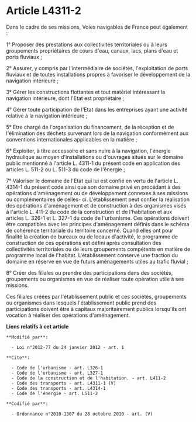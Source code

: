 # Article L4311-2

Dans le cadre de ses missions, Voies navigables de France peut également : 

1° Proposer des prestations aux collectivités territoriales ou à leurs groupements propriétaires de cours d'eau, canaux,
lacs, plans d'eau et ports fluviaux ; 

2° Assurer, y compris par l'intermédiaire de sociétés, l'exploitation de ports fluviaux et de toutes installations propres à
favoriser le développement de la navigation intérieure ; 

3° Gérer les constructions flottantes et tout matériel intéressant la navigation intérieure, dont l'Etat est propriétaire ; 

4° Gérer toute participation de l'Etat dans les entreprises ayant une activité relative à la navigation intérieure ; 

5° Etre chargé de l'organisation du financement, de la réception et de l'élimination des déchets survenant lors de la
navigation conformément aux conventions internationales applicables en la matière ; 

6° Exploiter, à titre accessoire et sans nuire à la navigation, l'énergie hydraulique au moyen d'installations ou d'ouvrages
situés sur le domaine public mentionné à l'article L. 4311-1 du présent code en application des articles L. 511-2 ou L. 511-3
du code de l'énergie ; 

7° Valoriser le domaine de l'Etat qui lui est confié en vertu de l'article L. 4314-1 du présent code ainsi que son domaine
privé en procédant à des opérations d'aménagement ou de développement connexes à ses missions ou complémentaires de celles-
ci. L'établissement peut confier la réalisation des opérations d'aménagement et de construction à des organismes visés à
l'article L. 411-2 du code de la construction et de l'habitation et aux articles L. 326-1 et L. 327-1 du code de l'urbanisme.
Ces opérations doivent être compatibles avec les principes d'aménagement définis dans le schéma de cohérence territoriale du
territoire concerné. Quand elles ont pour finalité la création de bureaux ou de locaux d'activité, le programme de
construction de ces opérations est défini après consultation des collectivités territoriales ou de leurs groupements
compétents en matière de programme local de l'habitat. L'établissement conserve une fraction du domaine en réserve en vue de
futurs aménagements utiles au trafic fluvial ; 

8° Créer des filiales ou prendre des participations dans des sociétés, groupements ou organismes en vue de réaliser toute
opération utile à ses missions. 

Ces filiales créées par l'établissement public et ces sociétés, groupements ou organismes dans lesquels l'établissement
public prend des participations doivent être à capitaux majoritairement publics lorsqu'ils ont vocation à réaliser des
opérations d'aménagement.

**Liens relatifs à cet article**

	**Modifié par**:

	  - Loi n°2012-77 du 24 janvier 2012 - art. 1

	**Cite**:

	  - Code de l'urbanisme - art. L326-1
	  - Code de l'urbanisme - art. L327-1
	  - Code de la construction et de l'habitation. - art. L411-2
	  - Code des transports - art. L4311-1 (V)
	  - Code des transports - art. L4314-1
	  - Code de l'énergie - art. L511-2

	**Codifié par**:

	  - Ordonnance n°2010-1307 du 28 octobre 2010 - art. (V)
